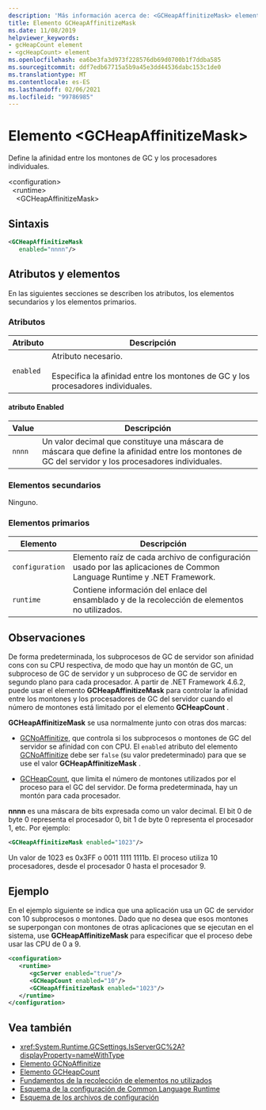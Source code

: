 ```yaml
---
description: 'Más información acerca de: <GCHeapAffinitizeMask> elemento'
title: Elemento GCHeapAffinitizeMask
ms.date: 11/08/2019
helpviewer_keywords:
- gcHeapCount element
- <gcHeapCount> element
ms.openlocfilehash: ea6be3fa3d973f228576db69d0700b1f7ddba585
ms.sourcegitcommit: ddf7edb67715a5b9a45e3dd44536dabc153c1de0
ms.translationtype: MT
ms.contentlocale: es-ES
ms.lasthandoff: 02/06/2021
ms.locfileid: "99786985"
---
```

# <a name="gcheapaffinitizemask-element"></a>Elemento \<GCHeapAffinitizeMask>

Define la afinidad entre los montones de GC y los procesadores individuales.

\<configuration>\
&nbsp;&nbsp;\<runtime>\
&nbsp;&nbsp;&nbsp;&nbsp;\<GCHeapAffinitizeMask>

## <a name="syntax"></a>Sintaxis

```xml
<GCHeapAffinitizeMask
   enabled="nnnn"/>
```

## <a name="attributes-and-elements"></a>Atributos y elementos

En las siguientes secciones se describen los atributos, los elementos secundarios y los elementos primarios.

### <a name="attributes"></a>Atributos

|Atributo|Descripción|
|---------------|-----------------|
|`enabled`|Atributo necesario.<br /><br />Especifica la afinidad entre los montones de GC y los procesadores individuales. |

#### <a name="enabled-attribute"></a>atributo Enabled

|Value|Descripción|
|-----------|-----------------|
|`nnnn`|Un valor decimal que constituye una máscara de máscara que define la afinidad entre los montones de GC del servidor y los procesadores individuales. |

### <a name="child-elements"></a>Elementos secundarios

Ninguno.

### <a name="parent-elements"></a>Elementos primarios

|Elemento|Descripción|
|-------------|-----------------|
|`configuration`|Elemento raíz de cada archivo de configuración usado por las aplicaciones de Common Language Runtime y .NET Framework.|
|`runtime`|Contiene información del enlace del ensamblado y de la recolección de elementos no utilizados.|

## <a name="remarks"></a>Observaciones

De forma predeterminada, los subprocesos de GC de servidor son afinidad cons con su CPU respectiva, de modo que hay un montón de GC, un subproceso de GC de servidor y un subproceso de GC de servidor en segundo plano para cada procesador. A partir de .NET Framework 4.6.2, puede usar el elemento **GCHeapAffinitizeMask** para controlar la afinidad entre los montones y los procesadores de GC del servidor cuando el número de montones está limitado por el elemento **GCHeapCount** .

**GCHeapAffinitizeMask** se usa normalmente junto con otras dos marcas:

- [GCNoAffinitize](gcnoaffinitize-element.md), que controla si los subprocesos o montones de GC del servidor se afinidad con con CPU. El `enabled` atributo del elemento [GCNoAffinitize](gcnoaffinitize-element.md) debe ser `false` (su valor predeterminado) para que se use el valor **GCHeapAffinitizeMask** .

- [GCHeapCount](gcheapcount-element.md), que limita el número de montones utilizados por el proceso para el GC del servidor. De forma predeterminada, hay un montón para cada procesador.

**nnnn** es una máscara de bits expresada como un valor decimal. El bit 0 de byte 0 representa el procesador 0, bit 1 de byte 0 representa el procesador 1, etc. Por ejemplo:

```xml
<GCHeapAffinitizeMask enabled="1023"/>
```

Un valor de 1023 es 0x3FF o 0011 1111 1111b. El proceso utiliza 10 procesadores, desde el procesador 0 hasta el procesador 9.

## <a name="example"></a>Ejemplo

En el ejemplo siguiente se indica que una aplicación usa un GC de servidor con 10 subprocesos o montones. Dado que no desea que esos montones se superpongan con montones de otras aplicaciones que se ejecutan en el sistema, use **GCHeapAffinitizeMask** para especificar que el proceso debe usar las CPU de 0 a 9.

```xml
<configuration>
   <runtime>
      <gcServer enabled="true"/>
      <GCHeapCount enabled="10"/>
      <GCHeapAffinitizeMask enabled="1023"/>
   </runtime>
</configuration>
```

## <a name="see-also"></a>Vea también

- <xref:System.Runtime.GCSettings.IsServerGC%2A?displayProperty=nameWithType>
- [Elemento GCNoAffinitize](gcnoaffinitize-element.md)
- [Elemento GCHeapCount](gcheapcount-element.md)
- [Fundamentos de la recolección de elementos no utilizados](../../../../standard/garbage-collection/fundamentals.md)
- [Esquema de la configuración de Common Language Runtime](index.md)
- [Esquema de los archivos de configuración](../index.md)
